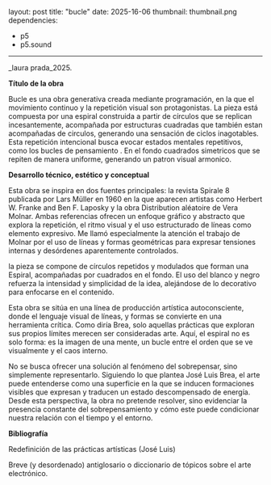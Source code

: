 layout: post
title: "bucle"
date: 2025-16-06
thumbnail: thumbnail.png
dependencies:
  - p5
  - p5.sound
---

<div id="div-sketch">
  <script type="text/javascript" src="sketch.js"></script>
</div>

_laura prada_2025.

**Título de la obra**

 Bucle es una obra generativa creada mediante programación, en la que el movimiento continuo y la repetición visual son protagonistas. La pieza está compuesta por una espiral construida a partir de círculos que se replican incesantemente, acompañada por estructuras cuadradas que también estan acompañadas de circulos, generando una sensación de ciclos inagotables.
Esta repetición intencional busca evocar estados mentales repetitivos, como los bucles de pensamiento . En el fondo cuadrados simetricos que se repiten de manera uniforme, generando un patron visual armonico.

**Desarrollo técnico, estético y conceptual**

Esta obra se inspira en dos fuentes principales: la revista Spirale 8 publicada por Lars Müller en 1960 en la que aparecen artistas como Herbert W. Franke and Ben F. Laposky y la obra Distribution aléatoire de Vera Molnar. Ambas referencias ofrecen un enfoque gráfico y abstracto que explora la repetición, el ritmo visual y el uso estructurado de líneas como elemento expresivo. Me llamó especialmente la atención el trabajo de Molnar por el uso de líneas y formas geométricas para expresar tensiones internas y desórdenes aparentemente controlados.


la pieza se compone de círculos  repetidos y modulados que forman una Espiral, acompañadas por cuadrados en el fondo. El uso del blanco y negro refuerza la intensidad y simplicidad de la idea, alejándose de lo decorativo para enfocarse en el contenido. 

Esta obra se sitúa en una línea de producción artística autoconsciente, donde el lenguaje visual de líneas, y formas  se convierte en una herramienta crítica. Como diría Brea, solo aquellas prácticas que exploran sus propios límites merecen ser consideradas arte. Aquí, el espiral no es solo forma: es la imagen de una mente, un bucle  entre el orden que se ve visualmente y el caos interno.

No se busca ofrecer una solución al fenómeno del sobrepensar, sino simplemente representarlo. Siguiendo lo que plantea José Luis Brea, el arte puede entenderse como una superficie en la que se inducen formaciones visibles que expresan y traducen un estado descompensado de energía. Desde esta perspectiva, la obra no pretende resolver, sino evidenciar la presencia constante del sobrepensamiento y cómo este puede condicionar nuestra relación con el tiempo y el entorno.



**Bibliografía**

Redefinición de las prácticas artísticas (José Luis)


Breve (y desordenado) antiglosario o diccionario de tópicos sobre el arte electrónico.
